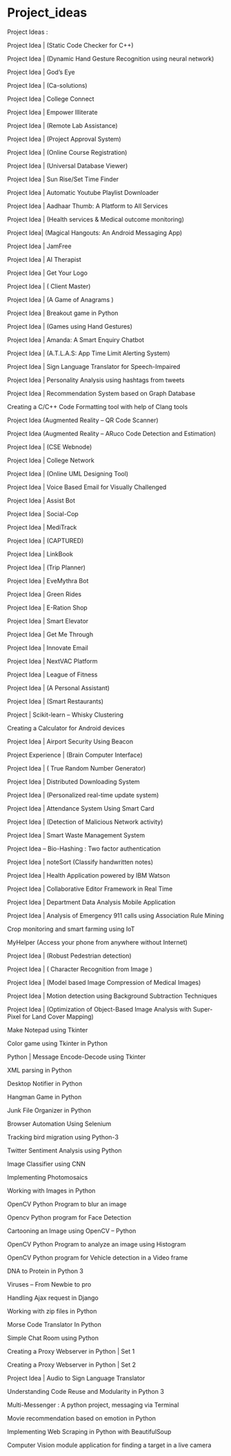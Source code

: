 # Project_ideas



Project Ideas :

Project Idea | (Static Code Checker for C++)

Project Idea | (Dynamic Hand Gesture Recognition using neural network)

Project Idea | God’s Eye

Project Idea | (Ca-solutions)

Project Idea | College Connect

Project Idea | Empower Illiterate

Project Idea | (Remote Lab Assistance)

Project Idea | (Project Approval System)

Project Idea | (Online Course Registration)

Project Idea | (Universal Database Viewer)

Project Idea | Sun Rise/Set Time Finder

Project Idea | Automatic Youtube Playlist Downloader

Project Idea | Aadhaar Thumb: A Platform to All Services

Project Idea | (Health services & Medical outcome monitoring)

Project Idea| (Magical Hangouts: An Android Messaging App)

Project Idea | JamFree

Project Idea | AI Therapist

Project Idea | Get Your Logo

Project Idea | ( Client Master)

Project Idea | (A Game of Anagrams )

Project Idea | Breakout game in Python

Project Idea | (Games using Hand Gestures)

Project Idea | Amanda: A Smart Enquiry Chatbot

Project Idea | (A.T.L.A.S: App Time Limit Alerting System)

Project Idea | Sign Language Translator for Speech-Impaired

Project Idea | Personality Analysis using hashtags from tweets

Project Idea | Recommendation System based on Graph Database

Creating a C/C++ Code Formatting tool with help of Clang tools

Project Idea (Augmented Reality – QR Code Scanner)

Project Idea (Augmented Reality – ARuco Code Detection and Estimation)

Project Idea | (CSE Webnode)

Project Idea | College Network

Project Idea | (Online UML Designing Tool)

Project Idea | Voice Based Email for Visually Challenged

Project Idea | Assist Bot

Project Idea | Social-Cop

Project Idea | MediTrack

Project Idea | (CAPTURED)

Project Idea | LinkBook

Project Idea | (Trip Planner)

Project Idea | EveMythra Bot

Project Idea | Green Rides

Project Idea | E-Ration Shop

Project Idea | Smart Elevator

Project Idea | Get Me Through

Project Idea | Innovate Email

Project Idea | NextVAC Platform

Project Idea | League of Fitness

Project Idea | (A Personal Assistant)

Project Idea | (Smart Restaurants)

Project | Scikit-learn – Whisky Clustering

Creating a Calculator for Android devices

Project Idea | Airport Security Using Beacon

Project Experience | (Brain Computer Interface)

Project Idea | ( True Random Number Generator)

Project Idea | Distributed Downloading System

Project Idea | (Personalized real-time update system)

Project Idea | Attendance System Using Smart Card

Project Idea | (Detection of Malicious Network activity)

Project Idea | Smart Waste Management System

Project Idea – Bio-Hashing : Two factor authentication

Project Idea | noteSort (Classify handwritten notes)

Project Idea | Health Application powered by IBM Watson

Project Idea | Collaborative Editor Framework in Real Time

Project Idea | Department Data Analysis Mobile Application

Project Idea | Analysis of Emergency 911 calls using Association Rule Mining

Crop monitoring and smart farming using IoT

MyHelper (Access your phone from anywhere without Internet)

Project Idea | (Robust Pedestrian detection)

Project Idea | ( Character Recognition from Image )

Project Idea | (Model based Image Compression of Medical Images)

Project Idea | Motion detection using Background Subtraction Techniques

Project Idea | (Optimization of Object-Based Image Analysis with Super-Pixel for Land Cover Mapping)


Make Notepad using Tkinter

Color game using Tkinter in Python

Python | Message Encode-Decode using Tkinter

XML parsing in Python

Desktop Notifier in Python

Hangman Game in Python

Junk File Organizer in Python

Browser Automation Using Selenium

Tracking bird migration using Python-3

Twitter Sentiment Analysis using Python

Image Classifier using CNN

Implementing Photomosaics

Working with Images in Python

OpenCV Python Program to blur an image

Opencv Python program for Face Detection

Cartooning an Image using OpenCV – Python

OpenCV Python Program to analyze an image using Histogram

OpenCV Python program for Vehicle detection in a Video frame

DNA to Protein in Python 3

Viruses – From Newbie to pro

Handling Ajax request in Django

Working with zip files in Python

Morse Code Translator In Python

Simple Chat Room using Python

Creating a Proxy Webserver in Python | Set 1

Creating a Proxy Webserver in Python | Set 2

Project Idea | Audio to Sign Language Translator

Understanding Code Reuse and Modularity in Python 3

Multi-Messenger : A python project, messaging via Terminal

Movie recommendation based on emotion in Python

Implementing Web Scraping in Python with BeautifulSoup

Computer Vision module application for finding a target in a live camera

